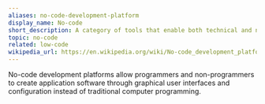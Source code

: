 ```yaml
---
aliases: no-code-development-platform
display_name: No-code
short_description: A category of tools that enable both technical and non-technical users to create software without using code.
topic: no-code
related: low-code
wikipedia_url: https://en.wikipedia.org/wiki/No-code_development_platform
---
```

No-code development platforms allow programmers and non-programmers to create application software through graphical user interfaces and configuration instead of traditional computer programming.

